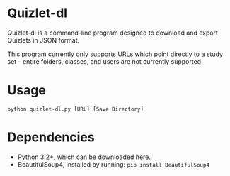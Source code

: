 # Quizlet-dl
Quizlet-dl is a command-line program designed to download and export Quizlets in JSON format. 

This program currently only supports URLs which point directly to a study set - entire folders, classes, and users are not currently supported.

# Usage

```python quizlet-dl.py [URL] [Save Directory]```

# Dependencies
- Python 3.2+, which can be downloaded [here.](https://www.python.org/downloads/) 
- BeautifulSoup4, installed by running: ```pip install BeautifulSoup4```
